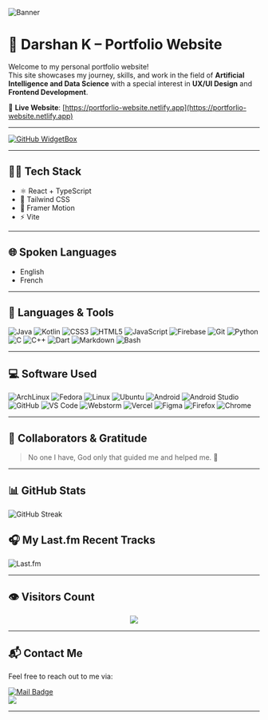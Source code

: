 ![Banner](https://github.com/user-attachments/assets/76bee822-61a5-40f5-b742-9c53f6fca109)

# 💼 Darshan K – Portfolio Website

Welcome to my personal portfolio website!  
This site showcases my journey, skills, and work in the field of **Artificial Intelligence and Data Science** with a special interest in **UX/UI Design** and **Frontend Development**.

🔗 **Live Website**: [https://portforlio-website.netlify.app](https://portforlio-website.netlify.app)

---

<a href="https://github.com/1511Darshan">
   <img src="https://github-widgetbox.vercel.app/api/profile?username=1511Darshan&data=followers,repositories,stars,commits&theme=dark" alt="GitHub WidgetBox">
</a>

---

## 👨‍💻 Tech Stack

- ⚛️ React + TypeScript
- 🎨 Tailwind CSS
- 💫 Framer Motion
- ⚡ Vite

---

## 🌐 Spoken Languages

- English  
- French

---

## 🧰 Languages & Tools

![Java](https://ziadoua.github.io/m3-Markdown-Badges/badges/Java/java2.svg) 
![Kotlin](https://ziadoua.github.io/m3-Markdown-Badges/badges/Kotlin/kotlin2.svg) 
![CSS3](https://ziadoua.github.io/m3-Markdown-Badges/badges/CSS/css2.svg) 
![HTML5](https://ziadoua.github.io/m3-Markdown-Badges/badges/HTML/html2.svg) 
![JavaScript](https://ziadoua.github.io/m3-Markdown-Badges/badges/Javascript/javascript2.svg) 
![Firebase](https://ziadoua.github.io/m3-Markdown-Badges/badges/Firebase/firebase2.svg) 
![Git](https://ziadoua.github.io/m3-Markdown-Badges/badges/Git/git2.svg) 
![Python](https://ziadoua.github.io/m3-Markdown-Badges/badges/Python/python2.svg) 
![C](https://ziadoua.github.io/m3-Markdown-Badges/badges/C/c2.svg) 
![C++](https://ziadoua.github.io/m3-Markdown-Badges/badges/C++/c++2.svg) 
![Dart](https://ziadoua.github.io/m3-Markdown-Badges/badges/Dart/dart2.svg) 
![Markdown](https://ziadoua.github.io/m3-Markdown-Badges/badges/Markdown/markdown2.svg) 
![Bash](https://ziadoua.github.io/m3-Markdown-Badges/badges/Shell/shell2.svg)

---

## 💻 Software Used

![ArchLinux](https://ziadoua.github.io/m3-Markdown-Badges/badges/Arch/arch2.svg) 
![Fedora](https://ziadoua.github.io/m3-Markdown-Badges/badges/Fedora/fedora2.svg)
![Linux](https://ziadoua.github.io/m3-Markdown-Badges/badges/Linux/linux2.svg)
![Ubuntu](https://ziadoua.github.io/m3-Markdown-Badges/badges/Ubuntu/ubuntu2.svg)
![Android](https://ziadoua.github.io/m3-Markdown-Badges/badges/Android/android2.svg)
![Android Studio](https://ziadoua.github.io/m3-Markdown-Badges/badges/AndroidStudio/androidstudio2.svg)
![GitHub](https://ziadoua.github.io/m3-Markdown-Badges/badges/Github/github2.svg)
![VS Code](https://ziadoua.github.io/m3-Markdown-Badges/badges/VisualStudioCode/visualstudiocode2.svg)
![Webstorm](https://ziadoua.github.io/m3-Markdown-Badges/badges/Webstorm/webstorm2.svg)
![Vercel](https://ziadoua.github.io/m3-Markdown-Badges/badges/Vercel/vercel1.svg)
![Figma](https://ziadoua.github.io/m3-Markdown-Badges/badges/Figma/figma2.svg) 
![Firefox](https://ziadoua.github.io/m3-Markdown-Badges/badges/Firefox/firefox2.svg) 
![Chrome](https://ziadoua.github.io/m3-Markdown-Badges/badges/Chrome/chrome2.svg)

---

## 🤝 Collaborators & Gratitude

> No one I have, God only that guided me and helped me. 🙏

---

## 📊 GitHub Stats

![GitHub Streak](https://github-readme-streak-stats-eight.vercel.app?user=1511Darshan&theme=catppuccin-mocha&hide_border=true&border_radius=10&short_numbers=true&date_format=M%20j%5B%2C%20Y%5D&card_width=525&stroke=17EBCC&fire=C691EB)


## 🎧 My Last.fm Recent Tracks

![Last.fm](https://lastfm-cyan.vercel.app/api?user=Obed1511&count=2&width=525&bg_color=1e1e2e)


---

## 👁️ Visitors Count

<div align="center">
  <img align="center" src="https://profile-counter.glitch.me/1511Darshan/count.svg" />
</div>

---

## 📬 Contact Me

Feel free to reach out to me via:

<a href="mailto:rushdarshan@gmail.com"><img src="https://ziadoua.github.io/m3-Markdown-Badges/badges/Mail/mail3.svg" alt="Mail Badge"></a>    
<a href="https://linkedin.com/in/rush-darshan-k"><img src="https://ziadoua.github.io/m3-Markdown-Badges/badges/LinkedIn/linkedin2.svg"></a>

---
